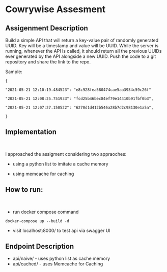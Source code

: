 # Cowrywise Assesment

## Assigenment Description

Build a simple API that will return a key-value pair of randomly generated UUID. Key will be a timestamp and value will be UUID. While the server is running, whenever the API is called, it should return all the previous UUIDs ever generated by the API alongside a new UUID. Push the code to a git repository and share the link to the repo.

Sample:

```
{

"2021-05-21 12:10:19.484523": "e8c928fea580474cae5aa3934c59c26f"

"2021-05-21 12:08:25.751933": "fcd25b46bec84ef79e14410b91fbf0b3",

"2021-05-21 12:07:27.150522": "6270d1d412b546a28b7d2c98130e1a5a",

}
```

## Implementation
<br>

I approached the assigment considering two appraoches: 

- using a python list to imitate a cache memory

- using memcache for caching


## How to run:
<br>

- run docker compose command
```
docker-compose up --build -d
```

- visit localhost:8000/ to test api via swagger UI


## Endpoint Description

- api/naive/   - uses python list as cache memory
- api/cached/  - uses Memcache for Caching 